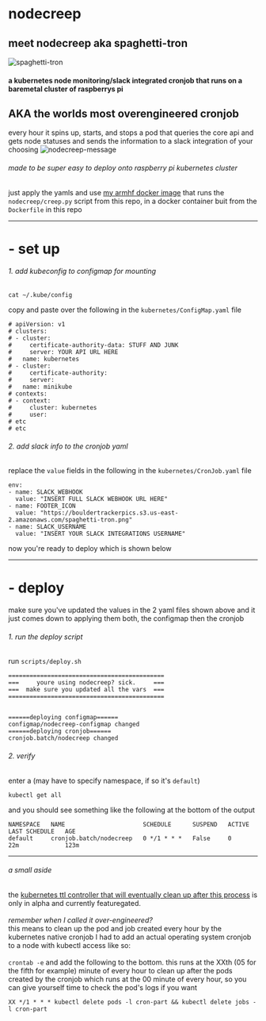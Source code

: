 # nodecreep

## meet nodecreep aka spaghetti-tron
![spaghetti-tron](https://bouldertrackerpics.s3.us-east-2.amazonaws.com/Screen+Shot+2019-06-09+at+9.23.14+PM.png)

#### a kubernetes node monitoring/slack integrated cronjob that runs on a baremetal cluster of raspberrys pi

## AKA the worlds most overengineered cronjob
every hour it spins up, starts, and stops a pod that queries the core api and gets node statuses and sends the information to a slack integration of your choosing
![nodecreep-message](https://bouldertrackerpics.s3.us-east-2.amazonaws.com/Screen+Shot+2019-06-09+at+9.15.55+PM.png)
###### made to be super easy to deploy onto raspberry pi kubernetes cluster
just apply the yamls and use [my armhf docker image](https://hub.docker.com/r/tpageforfunzies/nodecreep)
that runs the `nodecreep/creep.py` script from this repo, in a docker container buit from the `Dockerfile` in this repo

---
# - set up
###### 1.  add kubeconfig to configmap for mounting
```
cat ~/.kube/config
```
copy and paste over the following in the `kubernetes/ConfigMap.yaml` file
```
# apiVersion: v1
# clusters:
# - cluster:
#     certificate-authority-data: STUFF AND JUNK
#     server: YOUR API URL HERE
#   name: kubernetes
# - cluster:
#     certificate-authority:
#     server:
#   name: minikube
# contexts:
# - context:
#     cluster: kubernetes
#     user:
# etc
# etc
```

###### 2.  add slack info to the cronjob yaml
replace the `value` fields in the following in the `kubernetes/CronJob.yaml` file
```
env:
- name: SLACK_WEBHOOK
  value: "INSERT FULL SLACK WEBHOOK URL HERE"
- name: FOOTER_ICON
  value: "https://bouldertrackerpics.s3.us-east-2.amazonaws.com/spaghetti-tron.png"
- name: SLACK_USERNAME
  value: "INSERT YOUR SLACK INTEGRATIONS USERNAME"
```
now you're ready to deploy which is shown below

---
# - deploy
make sure you've updated the values in the 2 yaml files shown above and it just comes down to applying them both, the configmap then the cronjob
###### 1.  run the deploy script
run `scripts/deploy.sh`
```
============================================
===     youre using nodecreep? sick.     ===
===  make sure you updated all the vars  ===
============================================


======deploying configmap======
configmap/nodecreep-configmap changed
======deploying cronjob======
cronjob.batch/nodecreep changed
```
###### 2.  verify
enter a (may have to specify namespace, if so it's `default`)
```
kubectl get all
```
and you should see something like the following at the bottom of the output
```
NAMESPACE   NAME                      SCHEDULE      SUSPEND   ACTIVE   LAST SCHEDULE   AGE
default     cronjob.batch/nodecreep   0 */1 * * *   False     0        22m             123m
```

---
###### a small aside
the [kubernetes ttl controller that will eventually clean up after this process](https://kubernetes.io/docs/concepts/workloads/controllers/ttlafterfinished/) is only in alpha and currently featuregated.  
<br>
_remember when I called it over-engineered?_
<br>this means to clean up the pod and job created every hour by the kubernetes native cronjob I had to add an actual operating system cronjob to a node with kubectl access like so:
<br>
<br>
`crontab -e` and add the following to the bottom. this runs at the XXth (05 for the fifth for example) minute of every hour to clean up after the pods created by the cronjob which runs at the 00 minute of every hour, so you can give yourself time to check the pod's logs if you want
```
XX */1 * * * kubectl delete pods -l cron-part && kubectl delete jobs -l cron-part
```
